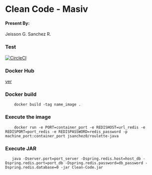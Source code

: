  # Clean Code - Masiv
 
 #### Present By:
 
 Jeisson G. Sanchez R. 
 
 ### Test
 
 [![CircleCI](https://circleci.com/gh/JaySanchez0/Clean-Code.svg?style=svg)](https://circleci.com/gh/JaySanchez0/Clean-Code)
 


### Docker Hub

[ver](https://hub.docker.com/repository/docker/jsanchez0/roulette-java)

### Docker build

~~~
    docker build -tag name_image .
~~~

### Execute the image

~~~
    docker run -e PORT=container_port -e REDISHOST=url_redis -e REDISPORT=port_redis -e REDISPASSWORD=redis_password -p machine_port:container_port jsanchez0/roulette-java
~~~

### Execute JAR

~~~
   java -Dserver.port=port_server -Dspring.redis.host=host_db -Dspring.redis.port=port_db -Dspring.redis.password=db_password -Dspring.redis.database=0 -jar Clean-Code.jar 
~~~